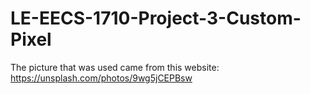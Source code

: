 # LE-EECS-1710-Project-3-Custom-Pixel
The picture that was used came from this website:
https://unsplash.com/photos/9wg5jCEPBsw
